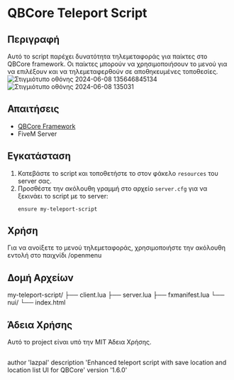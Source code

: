 # QBCore Teleport Script

## Περιγραφή

Αυτό το script παρέχει δυνατότητα τηλεμεταφοράς για παίκτες στο QBCore framework. Οι παίκτες μπορούν να χρησιμοποιήσουν το μενού για να επιλέξουν και να τηλεμεταφερθούν σε αποθηκευμένες τοποθεσίες.
![Στιγμιότυπο οθόνης 2024-06-08 135646845134](https://github.com/Lazpal/my-teleport-script-lazpal-fivem-qb/assets/136169818/c7e9174b-d007-4c95-b38a-6934cded6811)
![Στιγμιότυπο οθόνης 2024-06-08 135031](https://github.com/Lazpal/my-teleport-script-lazpal-fivem-qb/assets/136169818/82d835e6-486e-4b66-9fbb-ed04134fcf39)

## Απαιτήσεις

- [QBCore Framework](https://github.com/qbcore-framework/qb-core)
- FiveM Server

## Εγκατάσταση

1. Κατεβάστε το script και τοποθετήστε το στον φάκελο `resources` του server σας.
2. Προσθέστε την ακόλουθη γραμμή στο αρχείο `server.cfg` για να ξεκινάει το script με το server:
   ```plaintext
   ensure my-teleport-script

## Χρήση
Για να ανοίξετε το μενού τηλεμεταφοράς, χρησιμοποιήστε την ακόλουθη εντολή στο παιχνίδι
/openmenu

## Δομή Αρχείων
my-teleport-script/
├── client.lua
├── server.lua
├── fxmanifest.lua
└── nui/
    └── index.html

## Άδεια Χρήσης
Αυτό το project είναι υπό την MIT Άδεια Χρήσης. 

##
author 'lazpal'
description 'Enhanced teleport script with save location and location list UI for QBCore'
version '1.6.0'
